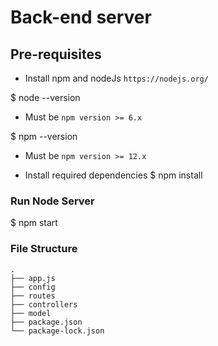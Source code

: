 # Back-end server

## Pre-requisites

- Install npm and nodeJs `https://nodejs.org/`

$ node --version
- Must be `npm version >= 6.x`

$ npm --version
- Must be `npm version >= 12.x`

- Install required dependencies
$ npm install

### Run Node Server

$ npm start

### File Structure

```
.
├── app.js
├── config
├── routes
├── controllers
├── model
├── package.json
└── package-lock.json

```
